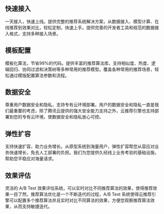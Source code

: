 ## 快速接入
一天接入，快速上线。提供完整的推荐系统解决方案，从数据接入、模型计算、在线推荐到效果对比，轻松定制，快速上手。提供完善的开发者工具和规范的数据接入格式，支持多种接入场景。

## 模板配置
模板化算法，节省99%的代码。提供丰富的推荐算法库，支持相似度、热度、逻辑回归、协同过滤和决策树等多种常用的推荐模型。覆盖各种常用的推荐场景，轻松通过模版配置算法参数和流程。

## 数据安全
尊重用户数据安全和隐私，支持专有云环境部署。用户的数据安全和隐私一直是我们最重要的考虑，除了腾讯云提供的强大安全能力支持之外，云推荐引擎也支持部署到您的专有云环境，使数据安全和隐私放心可控。

## 弹性扩容
支持快速扩容，助力业务增长。从原型系统到海量用户，弹性扩容帮您从容应对业务快速增长，免去人工部署的负担。我们为您提供久经线上业务考验的基础设施，帮助您平稳应对海量请求。

## 效果评估
灵活的 A/B Test 效果评估系统，可以实时对比不同推荐算法的效果，使得推荐效果一目了然。推荐算法优化是一个不断迭代的过程，A/B Test 系统使得云推荐引擎可以配置多个推荐算法并且实时对比不同算法的效果，方便您观察推荐算法效果，从而支持敏捷迭代。